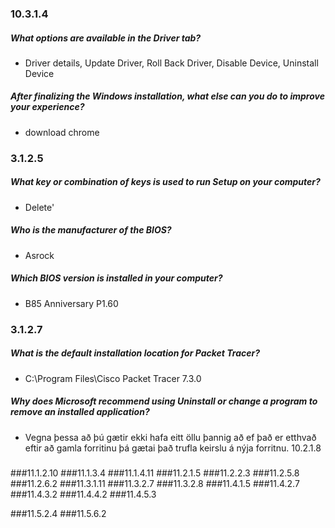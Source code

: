 ### 10.3.1.4
##### What options are available in the Driver tab?
* Driver details, Update Driver, Roll Back Driver, Disable Device, Uninstall Device
##### After finalizing the Windows installation, what else can you do to improve your experience?
* download chrome
### 3.1.2.5
##### What key or combination of keys is used to run Setup on your computer?
* Delete'
##### Who is the manufacturer of the BIOS?
* Asrock
##### Which BIOS version is installed in your computer?
* B85 Anniversary P1.60
### 3.1.2.7
##### What is the default installation location for Packet Tracer?
* C:\Program Files\Cisco Packet Tracer 7.3.0
##### Why does Microsoft recommend using Uninstall or change a program to remove an installed application?
* Vegna þessa að þú gætir ekki hafa eitt öllu þannig að ef það er etthvað eftir að gamla forritinu þá gætai það trufla keirslu á nýja forritnu.
10.2.1.8 
#####
###11.1.2.10 
###11.1.3.4
###11.1.4.11 
###11.2.1.5 
###11.2.2.3 
###11.2.5.8
###11.2.6.2 
###11.3.1.11 
###11.3.2.7 
###11.3.2.8 
###11.4.1.5 
###11.4.2.7
###11.4.3.2 
###11.4.4.2 
###11.4.5.3 

###11.5.2.4 
###11.5.6.2 


